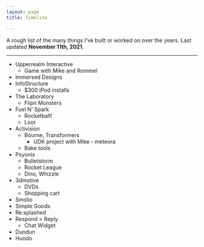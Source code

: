 ```yaml
---
layout: page
title: Timeline

---
```


A rough list of the many things I've built or worked on over the years. Last updated **November 11th, 2021**.

---

* Upperrealm Interactive
	* Game with Mike and Rommel
* Immersed Designs
* InfoStructure
	* $300 iPod installs
* The Laboratory
	* Flipn Monsters
* Fuel N’ Spark
	* Rocketball!
	* Loot
* Activision
	* Bourne, Transformers
		* UDK project with Mike - meteora
	* Bake tools
* Psyonix
	* Bulletstorm
	* Rocket League
	* Dino, Whizzle
* 3dmotive
	* DVDs
	* Shopping cart
* Smolio
* Simple Goods
* Re:splashed
* Respond > Reply
	* Chat Widget
* Dundun
* Hundo
